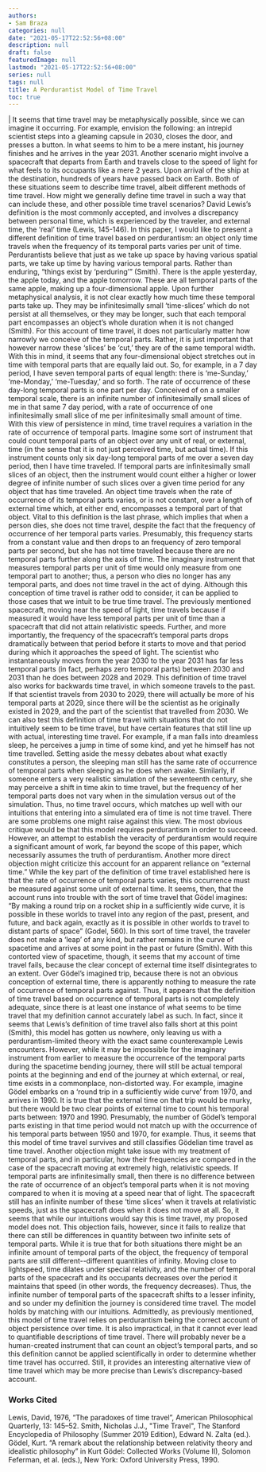 ```yaml
---
authors:
- Sam Braza
categories: null
date: "2021-05-17T22:52:56+08:00"
description: null
draft: false
featuredImage: null
lastmod: "2021-05-17T22:52:56+08:00"
series: null
tags: null
title: A Perdurantist Model of Time Travel
toc: true
---
```



|         It seems that time travel may be metaphysically possible, since we can imagine it occurring. For example, envision the following: an intrepid scientist steps into a gleaming capsule in 2030, closes the door, and presses a button. In what seems to him to be a mere instant, his journey finishes and he arrives in the year 2031. Another scenario might involve a spacecraft that departs from Earth and travels close to the speed of light for what feels to its occupants like a mere 2 years. Upon arrival of the ship at the destination, hundreds of years have passed back on Earth. Both of these situations seem to describe time travel, albeit different methods of time travel. How might we generally define time travel in such a way that can include these, and other possible time travel scenarios? David Lewis’s definition is the most commonly accepted, and involves a discrepancy between personal time, which is experienced by the traveler, and external time, the ‘real’ time (Lewis, 145-146). In this paper, I would like to present a different definition of time travel based on perdurantism: an object only time travels when the frequency of its temporal parts varies per unit of time.  
    Perdurantists believe that just as we take up space by having various spatial parts, we take up time by having various temporal parts. Rather than enduring, “things exist by ‘perduring’” (Smith). There is the apple yesterday, the apple today, and the apple tomorrow. These are all temporal parts of the same apple, making up a four-dimensional apple. Upon further metaphysical analysis, it is not clear exactly how much time these temporal parts take up. They may be infinitesimally small ‘time-slices’ which do not persist at all themselves, or they may be longer, such that each temporal part encompasses an object’s whole duration when it is not changed (Smith). For this account of time travel, it does not particularly matter how narrowly we conceive of the temporal parts. Rather, it is just important that however narrow these ‘slices’ be ‘cut,’ they are of the same temporal width. With this in mind, it seems that any four-dimensional object stretches out in time with temporal parts that are equally laid out. So, for example, in a 7 day period, I have seven temporal parts of equal length: there is ‘me-Sunday,’ ‘me-Monday,’ ‘me-Tuesday,’ and so forth. The rate of occurrence of these day-long temporal parts is one part per day. Conceived of on a smaller temporal scale, there is an infinite number of infinitesimally small slices of me in that same 7 day period, with a rate of occurrence of one infinitesimally small slice of me per infinitesimally small amount of time. 
    With this view of persistence in mind, time travel requires a variation in the rate of occurrence of temporal parts. Imagine some sort of instrument that could count temporal parts of an object over any unit of real, or external, time (in the sense that it is not just perceived time, but actual time). If this instrument counts only six day-long temporal parts of me over a seven day period, then I have time traveled. If temporal parts are infinitesimally small slices of an object, then the instrument would count either a higher or lower degree of infinite number of such slices over a given time period for any object that has time traveled. An object time travels when the rate of occurrence of its temporal parts varies, or is not constant, over a length of external time which, at either end, encompasses a temporal part of that object. Vital to this definition is the last phrase, which implies that when a person dies, she does not time travel, despite the fact that the frequency of occurrence of her temporal parts varies. Presumably, this frequency starts from a constant value and then drops to an frequency of zero temporal parts per second, but she has not time traveled because there are no temporal parts further along the axis of time. The imaginary instrument that measures temporal parts per unit of time would only measure from one temporal part to another; thus, a person who dies no longer has any temporal parts, and does not time travel in the act of dying.
    Although this conception of time travel is rather odd to consider, it can be applied to those cases that we intuit to be true time travel. The previously mentioned spacecraft, moving near the speed of light, time travels because if measured it would have less temporal parts per unit of time than a spacecraft that did not attain relativistic speeds. Further, and more importantly, the frequency of the spacecraft’s temporal parts drops dramatically between that period before it starts to move and that period during which it approaches the speed of light. The scientist who instantaneously moves from the year 2030 to the year 2031 has far less temporal parts (in fact, perhaps zero temporal parts) between 2030 and 2031 than he does between 2028 and 2029. This definition of time travel also works for backwards time travel, in which someone travels to the past. If that scientist travels from 2030 to 2029, there will actually be more of his temporal parts at 2029, since there will be the scientist as he originally existed in 2029, and the part of the scientist that travelled from 2030. 
    We can also test this definition of time travel with situations that do not intuitively seem to be time travel, but have certain features that still line up with actual, interesting time travel. For example, if a man falls into dreamless sleep, he perceives a jump in time of some kind, and yet he himself has not time travelled. Setting aside the messy debates about what exactly constitutes a person, the sleeping man still has the same rate of occurrence of temporal parts when sleeping as he does when awake. Similarly, if someone enters a very realistic simulation of the seventeenth century, she may perceive a shift in time akin to time travel, but the frequency of her temporal parts does not vary when in the simulation versus out of the simulation. Thus, no time travel occurs, which matches up well with our intuitions that entering into a simulated era of time is not time travel.
    There are some problems one might raise against this view. The most obvious critique would be that this model requires perdurantism in order to succeed. However, an attempt to establish the veracity of perdurantism would require a significant amount of work, far beyond the scope of this paper, which necessarily assumes the truth of perdurantism. Another more direct objection might criticize this account for an apparent reliance on “external time.” While the key part of the definition of time travel established here is that the rate of occurrence of temporal parts varies, this occurrence must be measured against some unit of external time. It seems, then, that the account runs into trouble with the sort of time travel that Gödel imagines: 
“By making a round trip on a rocket ship in a sufficiently wide curve, it is possible in these worlds to travel into any region of the past, present, and future, and back again, exactly as it is possible in other worlds to travel to distant parts of space” (Godel, 560).
In this sort of time travel, the traveler does not make a ‘leap’ of any kind, but rather remains in the curve of spacetime and arrives at some point in the past or future (Smith). With this contorted view of spacetime, though, it seems that my account of time travel fails, because the clear concept of external time itself disintegrates to an extent. Over Gödel’s imagined trip, because there is not an obvious conception of external time, there is apparently nothing to measure the rate of occurrence of temporal parts against. Thus, it appears that the definition of time travel based on occurrence of temporal parts is not completely adequate, since there is at least one instance of what seems to be time travel that my definition cannot accurately label as such. In fact, since it seems that Lewis’s definition of time travel also falls short at this point (Smith), this model has gotten us nowhere, only leaving us with a perdurantism-limited theory with the exact same counterexample Lewis encounters.
 However, while it may be impossible for the imaginary instrument from earlier to measure the occurrence of the temporal parts during the spacetime bending journey, there will still be actual temporal points at the beginning and end of the journey at which external, or real, time exists in a commonplace, non-distorted way. For example, imagine Gödel embarks on a ‘round trip in a sufficiently wide curve’ from 1970, and arrives in 1990. It is true that the external time on that trip would be murky, but there would be two clear points of external time to count his temporal parts between: 1970 and 1990. Presumably, the number of Gödel’s temporal parts existing in that time period would not match up with the occurrence of his temporal parts between 1950 and 1970, for example. Thus, it seems that this model of time travel survives and still classifies Gödelian time travel as time travel. 
    Another objection might take issue with my treatment of temporal parts, and in particular, how their frequencies are compared in the case of the spacecraft moving at extremely high, relativistic speeds. If temporal parts are infinitesimally small, then there is no difference between the rate of occurrence of an object’s temporal parts when it is not moving compared to when it is moving at a speed near that of light. The spacecraft still has an infinite number of these ‘time slices’ when it travels at relativistic speeds, just as the spacecraft does when it does not move at all. So, it seems that while our intuitions would say this is time travel, my proposed model does not.
    This objection fails, however, since it fails to realize that there can still be differences in quantity between two infinite sets of temporal parts. While it is true that for both situations there might be an infinite amount of temporal parts of the object, the frequency of temporal parts are still different--different quantities of infinity. Moving close to lightspeed, time dilates under special relativity, and the number of temporal parts of the spacecraft and its occupants decreases over the period it maintains that speed (in other words, the frequency decreases). Thus, the infinite number of temporal parts of the spacecraft shifts to a lesser infinity, and so under my definition the journey is considered time travel. The model holds by matching with our intuitions.
    Admittedly, as previously mentioned, this model of time travel relies on perdurantism being the correct account of object persistence over time. It is also impractical, in that it cannot ever lead to quantifiable descriptions of time travel. There will probably never be a human-created instrument that can count an object’s temporal parts, and so this definition cannot be applied scientifically in order to determine whether time travel has occurred. Still, it provides an interesting alternative view of time travel which may be more precise than Lewis’s discrepancy-based account.
  
    
                                        




### Works Cited

Lewis, David, 1976, “The paradoxes of time travel”, American Philosophical Quarterly, 13: 145–52.
Smith, Nicholas J.J., "Time Travel", The Stanford Encyclopedia of Philosophy (Summer 2019 Edition), Edward N. Zalta (ed.).
Gödel, Kurt. “A remark about the relationship between relativity theory and idealistic philosophy” in Kurt Gödel: Collected Works (Volume II), Solomon Feferman, et al. (eds.), New York: Oxford University Press, 1990.
    
    

